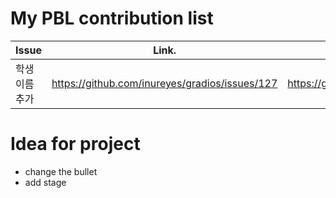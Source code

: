 My PBL contribution list
========================

| Issue                    | Link.   | Pull Request |
|--------------------------|---------|--------------|
| 학생 이름 추가    | https://github.com/inureyes/gradios/issues/127 | https://github.com/inureyes/gradios/pull/161 |


Idea for project
================

 * change the bullet
 * add stage
